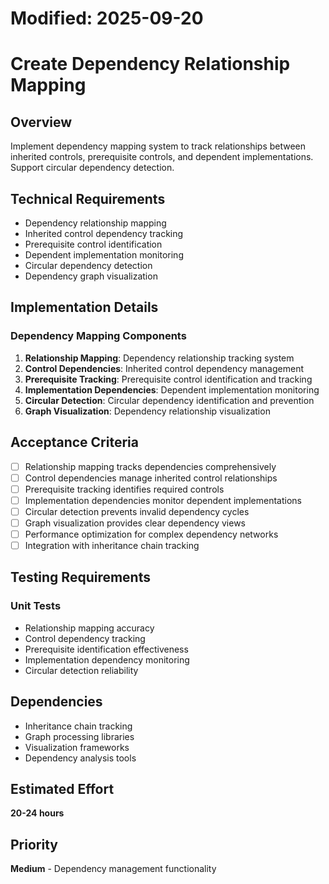 # Modified: 2025-09-20

# Create Dependency Relationship Mapping

## Overview
Implement dependency mapping system to track relationships between inherited controls, prerequisite controls, and dependent implementations. Support circular dependency detection.

## Technical Requirements
- Dependency relationship mapping
- Inherited control dependency tracking
- Prerequisite control identification
- Dependent implementation monitoring
- Circular dependency detection
- Dependency graph visualization

## Implementation Details
### Dependency Mapping Components
1. **Relationship Mapping**: Dependency relationship tracking system
2. **Control Dependencies**: Inherited control dependency management
3. **Prerequisite Tracking**: Prerequisite control identification and tracking
4. **Implementation Dependencies**: Dependent implementation monitoring
5. **Circular Detection**: Circular dependency identification and prevention
6. **Graph Visualization**: Dependency relationship visualization

## Acceptance Criteria
- [ ] Relationship mapping tracks dependencies comprehensively
- [ ] Control dependencies manage inherited control relationships
- [ ] Prerequisite tracking identifies required controls
- [ ] Implementation dependencies monitor dependent implementations
- [ ] Circular detection prevents invalid dependency cycles
- [ ] Graph visualization provides clear dependency views
- [ ] Performance optimization for complex dependency networks
- [ ] Integration with inheritance chain tracking

## Testing Requirements
### Unit Tests
- Relationship mapping accuracy
- Control dependency tracking
- Prerequisite identification effectiveness
- Implementation dependency monitoring
- Circular detection reliability

## Dependencies
- Inheritance chain tracking
- Graph processing libraries
- Visualization frameworks
- Dependency analysis tools

## Estimated Effort
**20-24 hours**

## Priority
**Medium** - Dependency management functionality
